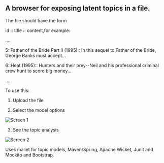 ## A browser for exposing latent topics in a file.

The file should have the form

 id :: title :: content,for example:

   ....

   5::Father of the Bride Part II (1995):: In this sequel to Father of the Bride, George Banks must accept...

   6::Heat (1995):: Hunters and their prey--Neil and his professional criminal crew hunt to score big money...

   ....


To use this:

1. Upload the file

2. Select the model options

  ![Screen 1](https://raw.github.com/KostasChr/TopicBrowser/master/images/screen1.png)

3. See the topic analysis

  ![Screen 2](https://raw.github.com/KostasChr/TopicBrowser/master/images/screen2.png)


   Uses mallet for topic models, Maven/Spring, Apache Wicket, Junit and Mockito and Bootstrap.
